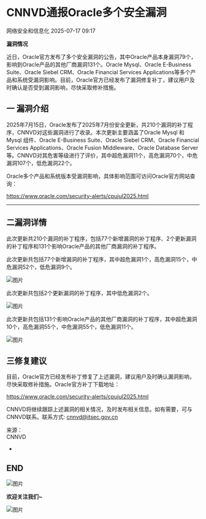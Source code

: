 #  CNNVD通报Oracle多个安全漏洞  
 网络安全和信息化   2025-07-17 09:17  
  
**漏洞情况**  
  
近日，Oracle官方发布了多个安全漏洞的公告，其中Oracle产品本身漏洞79个，影响到Oracle产品的其他厂商漏洞131个。Oracle Mysql、Oracle E-Business Suite、Oracle Siebel CRM、Oracle Financial Services Applications等多个产品和系统受漏洞影响。目前，Oracle官方已经发布了漏洞修复补丁，建议用户及时确认是否受到漏洞影响，尽快采取修补措施。  
  
## 一 漏洞介绍  
  
  
2025年7月15日，Oracle发布了2025年7月份安全更新，共210个漏洞的补丁程序，CNNVD对这些漏洞进行了收录。本次更新主要涵盖了Oracle Mysql 和 Mysql 组件、Oracle E-Business Suite、Oracle Siebel CRM、Oracle Financial Services Applications、Oracle Fusion Middleware、Oracle Database Server等。CNNVD对其危害等级进行了评价，其中超危漏洞11个，高危漏洞70个，中危漏洞107个，低危漏洞22个。  
  
Oracle多个产品和系统版本受漏洞影响，具体影响范围可访问Oracle官方网站查询：  
  
https://www.oracle.com/security-alerts/cpujul2025.html  
  
****  
## 二漏洞详情  
  
  
此次更新共210个漏洞的补丁程序，包括77个新增漏洞的补丁程序、2个更新漏洞的补丁程序和131个影响Oracle产品的其他厂商漏洞的补丁程序。  
  
此次更新共包括77个新增漏洞的补丁程序，其中超危漏洞1个，高危漏洞15个，中危漏洞52个，低危漏洞9个。  
  
![图片](https://mmbiz.qpic.cn/mmbiz_png/g1thw9GoocfWZu2bkoTYlU0nOan4Ox0HAhL5PoUlNgicu4uuUrzcfmWA3Rfic8U7XkDzvXcvLialHxZlOg90CMoCw/640?wx_fmt=png&from=appmsg&watermark=1&tp=webp&wxfrom=5&wx_lazy=1 "")  
  
此次更新共包括2个更新漏洞的补丁程序，其中低危漏洞2个。  
  
![图片](https://mmbiz.qpic.cn/mmbiz_png/g1thw9GoocfWZu2bkoTYlU0nOan4Ox0HXD23nqXJ021Z4ZQjPNUoFOgkYuOJudqrDuaibVFA629ianTNibluQvU6Q/640?wx_fmt=png&from=appmsg&watermark=1&tp=webp&wxfrom=5&wx_lazy=1 "")  
  
此次更新共包括131个影响Oracle产品的其他厂商漏洞的补丁程序，其中超危漏洞10个，高危漏洞55个，中危漏洞55个，低危漏洞11个。  
  
![图片](https://mmbiz.qpic.cn/mmbiz_png/g1thw9GoocfWZu2bkoTYlU0nOan4Ox0H9iawXuostpChZKeH2c9uaFyj4rhRgDEuFibwMZibbQVyWZAzMrIzVO7Ng/640?wx_fmt=png&from=appmsg&watermark=1&tp=webp&wxfrom=5&wx_lazy=1 "")  
  
  
## 三修复建议  
  
  
目前，Oracle官方已经发布补丁修复了上述漏洞，建议用户及时确认漏洞影响，尽快采取修补措施。Oracle官方补丁下载地址：  
  
https://www.oracle.com/security-alerts/cpujul2025.html  
  
CNNVD将继续跟踪上述漏洞的相关情况，及时发布相关信息。如有需要，可与CNNVD联系。联系方式: cnnvd@itsec.gov.cn  
  
来源：  
CNNVD  
  
-  
END  
-  
  
![图片](https://mmbiz.qpic.cn/sz_mmbiz_gif/co91jb4rYkM8O2Vk1NMvSibBxaP5NSgRL1CpLoy06mLBVffNPZvoS2J6QNQnu0ybyprZ4UicZ4X7icgo5M3YWndwg/640?wx_fmt=gif&wxfrom=5&wx_lazy=1&wx_co=1&tp=webp "")  
  
  
**欢迎关注我们~**  
  
  
  
![图片](https://mmbiz.qpic.cn/sz_mmbiz_jpg/co91jb4rYkOSU1xg4xqGTRzKia2u7n9vpBNvN4tu4xdZsDQLJ6ysIANeNPwWOCANicztN09SZt9JicD9icgiaf2ZV1Q/640?wx_fmt=other&from=appmsg&wxfrom=5&wx_lazy=1&wx_co=1&tp=webp "")  
  
